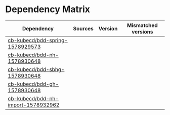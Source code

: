 # Dependency Matrix

Dependency | Sources | Version | Mismatched versions
---------- | ------- | ------- | -------------------
[cb-kubecd/bdd-spring-1578929573](https://github.com/cb-kubecd/bdd-spring-1578929573.git) |  | []() | 
[cb-kubecd/bdd-nh-1578930648](https://github.com/cb-kubecd/bdd-nh-1578930648.git) |  | []() | 
[cb-kubecd/bdd-sbhg-1578930648](https://github.com/cb-kubecd/bdd-sbhg-1578930648.git) |  | []() | 
[cb-kubecd/bdd-gh-1578930648](https://github.com/cb-kubecd/bdd-gh-1578930648.git) |  | []() | 
[cb-kubecd/bdd-nh-import-1578932962](https://github.com/cb-kubecd/bdd-nh-import-1578932962.git) |  | []() | 
